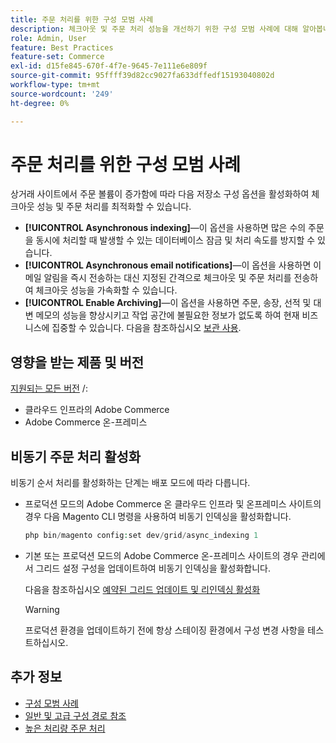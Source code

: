 ```yaml
---
title: 주문 처리를 위한 구성 모범 사례
description: 체크아웃 및 주문 처리 성능을 개선하기 위한 구성 모범 사례에 대해 알아봅니다.
role: Admin, User
feature: Best Practices
feature-set: Commerce
exl-id: d15fe845-670f-4f7e-9645-7e111e6e809f
source-git-commit: 95ffff39d82cc9027fa633dffedf15193040802d
workflow-type: tm+mt
source-wordcount: '249'
ht-degree: 0%

---
```


# 주문 처리를 위한 구성 모범 사례

상거래 사이트에서 주문 볼륨이 증가함에 따라 다음 저장소 구성 옵션을 활성화하여 체크아웃 성능 및 주문 처리를 최적화할 수 있습니다.

- **[!UICONTROL Asynchronous indexing]**—이 옵션을 사용하면 많은 수의 주문을 동시에 처리할 때 발생할 수 있는 데이터베이스 잠금 및 처리 속도를 방지할 수 있습니다.
- **[!UICONTROL Asynchronous email notifications]**—이 옵션을 사용하면 이메일 알림을 즉시 전송하는 대신 지정된 간격으로 체크아웃 및 주문 처리를 전송하여 체크아웃 성능을 가속화할 수 있습니다.
- **[!UICONTROL Enable Archiving]**—이 옵션을 사용하면 주문, 송장, 선적 및 대변 메모의 성능을 향상시키고 작업 공간에 불필요한 정보가 없도록 하여 현재 비즈니스에 집중할 수 있습니다. 다음을 참조하십시오 [보관 사용](https://docs.magento.com/user-guide/sales/order-archive.html#to-enable-archiving).

## 영향을 받는 제품 및 버전

[지원되는 모든 버전](../../../release/versions.md) /:

- 클라우드 인프라의 Adobe Commerce
- Adobe Commerce 온-프레미스

## 비동기 주문 처리 활성화

비동기 순서 처리를 활성화하는 단계는 배포 모드에 따라 다릅니다.

- 프로덕션 모드의 Adobe Commerce 온 클라우드 인프라 및 온프레미스 사이트의 경우 다음 Magento CLI 명령을 사용하여 비동기 인덱싱을 활성화합니다.

   ```php
   php bin/magento config:set dev/grid/async_indexing 1
   ```

- 기본 또는 프로덕션 모드의 Adobe Commerce 온-프레미스 사이트의 경우 관리에서 그리드 설정 구성을 업데이트하여 비동기 인덱싱을 활성화합니다.

   다음을 참조하십시오 [예약된 그리드 업데이트 및 리인덱싱 활성화](https://experienceleague.adobe.com/docs/commerce-admin/stores-sales/order-management/orders/order-scheduled-operations.html#enable-scheduled-grid-updates-and-reindexing)

   >[!WARNING]
   >
   >프로덕션 환경을 업데이트하기 전에 항상 스테이징 환경에서 구성 변경 사항을 테스트하십시오.

## 추가 정보

- [구성 모범 사례](../../../performance/configuration.md)
- [일반 및 고급 구성 경로 참조](../../../configuration/reference/config-reference-general.md)
- [높은 처리량 주문 처리](../../../performance/high-throughput-order-processing.md)
